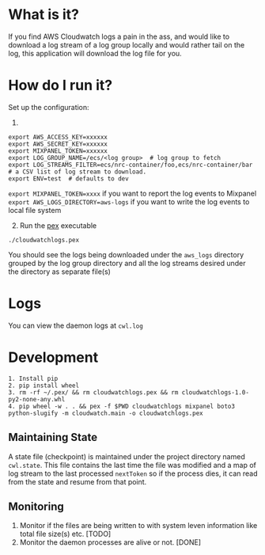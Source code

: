 # What is it?

If you find AWS Cloudwatch logs a pain in the ass, and would like to download a log stream of a log group locally
and would rather tail on the log, this application will download the log file for you.   

# How do I run it?
Set up the configuration:

1. 
```
export AWS_ACCESS_KEY=xxxxxx
export AWS_SECRET_KEY=xxxxxx 
export MIXPANEL_TOKEN=xxxxxx
export LOG_GROUP_NAME=/ecs/<log group>  # log group to fetch
export LOG_STREAMS_FILTER=ecs/nrc-container/foo,ecs/nrc-container/bar  # a CSV list of log stream to download.
export ENV=test  # defaults to dev
```

```export MIXPANEL_TOKEN=xxxx``` if you want to report the log events to Mixpanel
```export AWS_LOGS_DIRECTORY=aws-logs``` if you want to write the log events to local file system



2. Run the [pex](https://pex.readthedocs.io/en/stable/) executable
```
./cloudwatchlogs.pex 
```

You should see the logs being downloaded under the `aws_logs` directory grouped by the log group directory and all the log streams desired under the directory as separate file(s)

# Logs
You can view the daemon logs at `cwl.log`


# Development

```
1. Install pip
2. pip install wheel
3. rm -rf ~/.pex/ && rm cloudwatchlogs.pex && rm cloudwatchlogs-1.0-py2-none-any.whl
4. pip wheel -w . . && pex -f $PWD cloudwatchlogs mixpanel boto3 python-slugify -m cloudwatch.main -o cloudwatchlogs.pex
```

## Maintaining State
A state file (checkpoint) is maintained under the project directory named `cwl.state`. This file contains the last time the file was modified and a map of log stream to the last processed `nextToken` so if the process dies, it can read from the state and resume from that point.

## Monitoring
1. Monitor if the files are being written to with system leven information like total file size(s) etc. [TODO]
2. Monitor the daemon processes are alive or not. [DONE]
